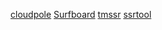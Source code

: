 <a href="https://cloudpole.net/index.php" target="_blank">cloudpole</a>
<a href="https://manual.getsurfboard.com/" target="_blank">Surfboard</a>
[tmssr](http://tmssr.top/auth)
[ssrtool](https://ssrtool.us/tool/free_ssr)